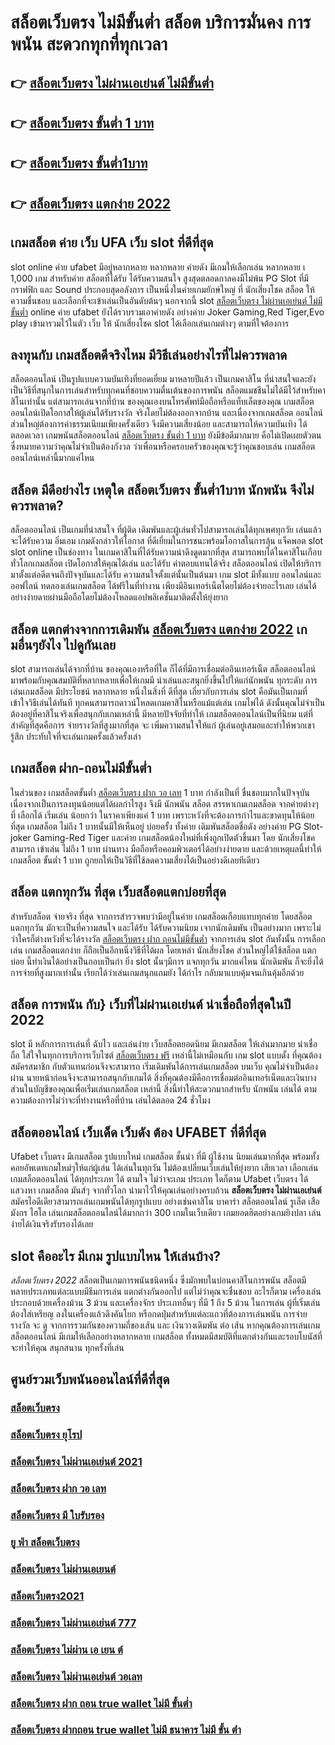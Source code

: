 # สล็อตเว็บตรง ไม่มีขั้นต่ำ สล็อต  บริการมั่นคง การพนัน  สะดวกทุกที่ทุกเวลา

## 👉 [สล็อตเว็บตรง ไม่ผ่านเอเย่นต์ ไม่มีขั้นต่ำ](https://m.gamblerape.com/login?action=login)
## 👉 [สล็อตเว็บตรง ขั้นต่ำ 1 บาท](https://m.gamblerape.com/login?action=register)
## 👉 [สล็อตเว็บตรง ขั้นต่ำ1บาท](https://m.gamblerape.com/login?action=register)
## 👉 [สล็อตเว็บตรง แตกง่าย 2022](https://www.gamblerape.com/)

##   เกมสล็อต ค่าย  เว็บ UFA  เว็บ  slot ที่ดีที่สุด 

 slot online  ค่าย  ufabet  มีอยู่หลากหลาย  หลากหลาย  ค่ายดัง มีเกมให้เลือกเล่น หลากหลาย เ 1,000 เกม สำหรับค่าย สล็อตที่ได้รับ  ได้รับความสนใจ สูงสุดตลอดกาลคงมีไม่พ้น PG Slot ที่มีกราฟฟิก และ Sound ประกอบสุดอลังการ เป็นหนึ่งในค่ายเกมยักษ์ใหญ่ ที่ นักเสี่ยงโชค สล็อต ให้ ความชื่นชอบ และเลือกที่จะเข้าเล่นเป็นอันดับต้นๆ  นอกจากนี้ slot [สล็อตเว็บตรง ไม่ผ่านเอเย่นต์ ไม่มีขั้นต่ำ](https://m.gamblerape.com/login?action=register) online ค่าย ufabet ยังได้รวบรวมเอาค่ายดัง อย่างค่าย Joker Gaming,Red Tiger,Evo play เข้ามารวมไว้ในตัว เว็บ ให้ นักเสี่ยงโชค slot  ได้เลือกเล่นเกมต่างๆ ตามที่ใจต้องการ  

## ลงทุนกับ เกมสล็อตดีจริงไหม มีวิธีเล่นอย่างไรที่ไม่ควรพลาด

 สล็อตออนไลน์ เป็นรูปแบบความบันเทิงที่ยอดเยี่ยม มาหลายปีแล้ว เป็นเกมคาสิโน ที่น่าสนใจและยังเป็นวิธีที่สนุกในการเล่นสำหรับทุกคนที่ชอบความตื่นเต้นของการพนัน สล็อตแมชชีนไม่ได้มีไว้สำหรับคาสิโนเท่านั้น แต่สามารถเล่นจากที่บ้าน ของคุณเองบนโทรศัพท์มือถือหรือแท็บเล็ตของคุณ เกมสล็อตออนไลน์เปิดโอกาสให้ผู้เล่นได้รับรางวัล จริงโดยไม่ต้องออกจากบ้าน และเนื่องจากเกมสล็อต ออนไลน์ส่วนใหญ่ต้องการค่าธรรมเนียมเพียงครั้งเดียว จึงมีความเสี่ยงน้อย และสามารถให้ความบันเทิง  ได้ตลอดเวลา  เกมพนันสล็อตออนไลน์ [สล็อตเว็บตรง ขั้นต่ำ 1 บาท](https://m.gamblerape.com/login?action=register)  ยังมีข้อดีมากมาย คือไม่เปิดเผยตัวตน ซึ่งหมายความว่าคุณไม่จำเป็นต้องกังวล ว่าเพื่อนหรือครอบครัวของคุณจะรู้ว่าคุณชอบเล่น เกมสล็อตออนไลน์เหล่านี้มากแค่ไหน


## สล็อต  มีดีอย่างไร เหตุใด  **สล็อตเว็บตรง ขั้นต่ำ1บาท** นักพนัน จึงไม่ควรพลาด?

 สล็อตออนไลน์ เป็นเกมที่น่าสนใจ ที่ผู้ติด เดิมพันและผู้เล่นทั่วไปสามารถเล่นได้ทุกเพศทุกวัย เล่นแล้วจะได้รับความ อิ่มเอม เกมดังกล่าวให้โอกาส ที่ดีเยี่ยมในการชนะพร้อมโอกาสในการลุ้น แจ็คพอต  slot  slot online เป็นช่องทาง ในเกมคาสิโนที่ได้รับความน่าดึงดูดมากที่สุด สามารถพบได้ในคาสิโนเกือบทั่วโลกเกมสล็อต เปิดโอกาสให้คุณได้เล่น และได้รับ ค่าตอบแทนได้จริง สล็อตออนไลน์  เปิดให้บริการมาตั้งแต่อดีตจนถึงปัจจุบันและได้รับ ความสนใจตั้งแต่นั้นเป็นต้นมา เกม slot มีทั้งแบบ ออนไลน์และออฟไลน์ ทดลองเล่นเกมสล็อต ได้ฟรีในที่ทำงาน เพียงมีอินเทอร์เน็ตโดยไม่ต้องจ่ายอะไรเลย เล่นได้อย่างง่ายดายผ่านมือถือโดยไม่ต้องโหลดแอปพลิเคชั่นมาติดตั้งให้ยุ่งยาก 


## สล็อต แตกต่างจากการเดิมพัน  [สล็อตเว็บตรง แตกง่าย 2022](https://m.gamblerape.com/login?action=login) เกมอื่นๆยังไง ไปดูกันเลย

 slot สามารถเล่นได้จากที่บ้าน ของคุณเองหรือที่ใด ก็ได้ที่มีการเชื่อมต่ออินเทอร์เน็ต  สล็อตออนไลน์  มาพร้อมกับคุณสมบัติที่หลากหลายเพื่อให้เกมมี น่าเล่นและสนุกยิ่งขึ้นไปให้แก่นักพนัน ทุกระดับ การเล่นเกมสล็อต  มีประโยชน์ หลากหลาย หนึ่งในสิ่งที่ ดีที่สุด เกี่ยวกับการเล่น slot คือมันเป็นเกมที่ เข้าใจวิธีเล่นได้ทันที ทุกคนสามารถดาวน์โหลดเกมคาสิโนหรือแม้แต่เล่น เกมไพ่ได้ ดังนั้นคุณไม่จำเป็นต้องอยู่ที่คาสิโนจริงเพื่อสนุกกับเกมเหล่านี้ มีหลายปัจจัยที่ทำให้ เกมสล็อตออนไลน์เป็นที่นิยม แต่ที่สำคัญที่สุดคือการ จ่ายรางวัลที่สูงมากที่สุด จะ เพิ่มความสนใจให้แก่ ผู้เล่นอยู่เสมอและทำให้พวกเขารู้สึก ประทับใจที่จะเล่นเกมครั้งแล้วครั้งเล่า


##  เกมสล็อต ฝาก-ถอนไม่มีขั้นต่ำ 

ในส่วนของ เกมสล็อตขั้นต่ำ [สล็อตเว็บตรง ฝาก วอ เลท](https://www.gamblerape.com/)   1 บาท กำลังเป็นที่ ชื่นชอบมากในปัจจุบัน เนื่องจากเป็นการลงทุนน้อยแต่ได้ผลกำไรสูง จึงมี นักพนัน  สล็อต สรรหาเกมเกมสล็อต จากค่ายต่างๆ ที่ เลือกได้  เริ่มเล่น น้อยกว่า   ในราคาเพียงแค่ 1 บาท เพราะหวังที่จะต้องการกำไรและขาดทุนให้น้อยที่สุด  เกมสล็อต ไม่ถึง  1 บาทนั้นมีให้เห็นอยู่ บ่อยครั้ง  ทั้งค่าย เดิมพันสล็อตชื่อดัง อย่างค่าย PG Slot- joker Gaming-Red Tiger และค่าย เกมสล็อตน้องใหม่ที่เพิ่งถูกเปิดตัวขึ้นมา โดย นักเสี่ยงโชค สามารถ เข้าเล่น ไม่ถึง 1 บาท ผ่านทาง มือถือหรือคอมพิวเตอร์ได้อย่างง่ายดาย และด้วยเหตุผลนี้ทำให้เกมสล็อต ขั้นต่ำ   1 บาท ถูกยกให้เป็นวิธีที่ใช้ลดความเสี่ยงได้เป็นอย่างดีเลยทีเดียว


## สล็อต  แตกทุกวัน ที่สุด เว็บสล็อตแตกบ่อยที่สุด

สำหรับสล็อต  จ่ายจริง ที่สุด จากการสำรวจพบว่ามีอยู่ในค่าย เกมสล็อตเกือบแทบทุกค่าย โดยสล็อต  แตกทุกวัน  มักจะเป็นที่ความสนใจ และได้รับ  ได้รับความนิยม เจากนักเดิมพัน  เป็นอย่างมาก  เพราะไม่ว่าใครก็ต่างหวังที่จะได้รางวัล [สล็อตเว็บตรง ฝาก ถอนไม่มีขั้นต่ำ](https://www.gamblerape.com/)  จากการเล่น slot กันทั้งนั้น การเลือกเล่น เกมสล็อตแตกง่าย  ก็ถือเป็นอีกหนึ่งวิธีที่ได้ผล โดยเหล่า นักเสี่ยงโชค ส่วนใหญ่ได้ใช้สล็อต  แตกบ่อย นี้ทำเงินได้อย่างเป็นกอบเป็นกำ ยิ่ง slot นั้นๆมีการ แจกทุกวัน มากแค่ไหน นักเดิมพัน  ก็จะยิ่งได้ การจ่ายที่สูงมากเท่านั้น เรียกได้ว่าเล่นเกมสนุกแถมยัง ได้กำไร  กลับมาแบบคุ้มจนเกินคุ้มอีกด้วย


##  สล็อต การพนัน กับ} เว็บที่ไม่ผ่านเอเย่นต์ น่าเชื่อถือที่สุดในปี 2022 

 slot  มี หลักการการเล่นที่ ฉับไว  และเล่นง่าย  เว็บสล็อตยอดนิยม มีเกมสล็อต ให้เล่นมากมาย น่าเชื่อถือ ใส่ใจในทุกการบริการเว็บไซต์ [สล็อตเว็บตรง ฟรี](https://m.gamblerape.com/login?action=login) เหล่านี้ไม่เหมือนกับ เกม slot แบบดั้ง ที่คุณต้อง สมัครสมาชิก กับตัวแทนก่อนจึงจะสามารถ เริ่มเดิมพันได้การเล่นเกมสล็อต บนเว็บ คุณไม่จำเป็นต้องผ่าน นายหน้าก่อนจึงจะสามารถสนุกกับเกมได้ สิ่งที่คุณต้องมีคือการเชื่อมต่ออินเทอร์เน็ตและเงินบางส่วนในบัญชีของคุณเพื่อเริ่มเล่นเกมสล็อต เหล่านี้ สิ่งนี้ทำให้สะดวกมากสำหรับ นักพนัน เล่นได้ ตามความต้องการไม่ว่าจะที่ทำงานหรือที่บ้าน เล่นได้ตลอด 24 ชั่วโมง

##  สล็อตออนไลน์  เว็บเด็ด เว็บดัง ต้อง  UFABET ที่ดีที่สุด

Ufabet เว็บตรง มีเกมสล็อต รูปแบบใหม่ เกมสล็อต ชั้นนำ ที่มี ผู้ใช้งาน นิยมเล่นมากที่สุด  พร้อมทั้งคอยอัพเดทเกมใหม่ๆให้แก่ผู้เล่น ได้เล่นในทุกวัน   ไม่ต้องเปลี่ยนเว็บเล่นให้ยุ่งยาก เสียเวลา เลือกเล่นเกมสล็อตออนไลน์ ได้ทุกประเภท ได้ ตามใจ  ไม่ว่าจะเกม ประเภท ใดก็ตาม Ufabet เว็บตรง ได้ แสวงหา เกมสล็อต มันส์ๆ จากทั่วโลก  นำมาไว้ให้คุณเล่นอย่างครบถ้วน  **สล็อตเว็บตรง ไม่ผ่านเอเย่นต์** สมัครไอดีเดียวสามารถเล่นเกมพนันได้ทุกรูปแบบ  อย่างเช่นคาสิโน บาคาร่า  สล็อตออนไลน์  รูเล็ต เสือมังกร ไฮโล เล่นเกมสล็อตออนไลน์ได้มากกว่า 300 เกมในเว็บเดียว เกมยอดฮิตอย่างเกมยิงปลา เล่นง่ายได้เงินจริงรับรองได้เลย


##  slot  คืออะไร มีเกม รูปแบบไหน ให้เล่นบ้าง?

 *สล็อตเว็บตรง 2022* สล็อตเป็นเกมการพนันชนิดหนึ่ง ซึ่งมักพบในบ่อนคาสิโนการพนัน สล็อตมี หลายประเภทแต่ละแบบมีธีมการเล่น   แตกต่างกันออกไป แต่ไม่ว่าคุณจะชื่นชอบ อะไรก็ตาม เครื่องเล่นประกอบด้วยเครื่องม้วน 3 ม้วน และเครื่องจักร ประเภทอื่นๆ  ที่มี 1 ถึง 5 ม้วน ในการเล่น ผู้ที่เริ่มเล่น ต้องใส่เหรียญ ลงในเครื่องแล้วดึงคันโยก หรือกดปุ่มสำหรับแต่ละแถวที่ต้องการเล่นพนัน  การจ่ายรางวัล จะ ดู จากการรวมกันของความถี่ของเส้น และ เงินวางเดิมพัน ต่อ เส้น หากคุณต้องการเล่นเกม สล็อตออนไลน์ มีเกมให้เลือกอย่างหลากหลาย เกมสล็อต ทั้งหมดมีสมบัติที่แตกต่างกันและรอบโบนัสที่จะทำให้คุณ สนุกสนาน ทุกครั้งที่เล่น


## ศูนย์รวมเว็บพนันออนไลน์ที่ดีที่สุด

### [สล็อตเว็บตรง](https://atom.io/themes/สมัครเว็บตรง%20สล็อตxo%20888%20สล็อตออนไลน์%20PGSLOT%20สล็อตแตกง่าย%20สล็อตpg)
### [สล็อตเว็บตรง ยุโรป](https://atom.io/themes/สมัครเว็บตรง%20สล็อต%20mgm99%20เว็บสล็อตออนไลน์ใหม่มาแรง%20เกมส์สล็อตออนไลน์%20สล็อตแตกง่าย%20สล็อตpg)
### [สล็อตเว็บตรง ไม่ผ่านเอเย่นต์ 2021](https://atom.io/themes/สมัครเว็บตรง%20สล็อต%2066%20สล็อตออนไลน์%20PGSLOT%20สล็อตแตกง่าย%20สล็อตpg%202022)
### [สล็อตเว็บตรง ฝาก วอ เลท](https://atom.io/themes/สมัครเว็บตรง%20สล็อต%20ฝาก%2010%20รับ%20100%20ทำยอด%20200%20เว็บสล็อตออนไลน์ใหม่มาแรง%20เกมส์สล็อตออนไลน์%20สล็อตแตกง่าย%20สล็อตpg)
### [สล็อตเว็บตรง มี ใบรับรอง](https://atom.io/themes/สมัครเว็บตรง%20สล็อต%20เว็บตรงไม่ผ่านเอเย่นต์%20วอ%20เลท%20เว็บสล็อตออนไลน์ใหม่มาแรง%20แจกเครดิตฟรี%20สล็อตแตกง่าย%20สล็อตpg)
### [ยู ฟ่า สล็อตเว็บตรง](https://atom.io/themes/สมัครเว็บตรง%20member%20login%20สล็อต%20เว็บสล็อตออนไลน์ใหม่มาแรง%20แจกเครดิตฟรี%20สล็อตแตกง่าย%20สล็อตpg)
### [สล็อตเว็บตรง ไม่ผ่านเอเยนต์](https://atom.io/themes/สมัครเว็บตรง%20สล็อต%20pg%20PGSlot%20JokerSlot%20เครดิดฟรี)
### [สล็อตเว็บตรง2021](https://atom.io/themes/สมัครเว็บตรง%20เว็บ%20สล็อต%20แตก%20ง่าย%202021%20ฝาก%20ถอน%20ไม่มี%20ขั้น%20ต่ํา%20เว็บสล็อตออนไลน์ใหม่มาแรง%20เกมส์สล็อตออนไลน์%20สล็อตแตกง่าย%20สล็อตpg)
### [สล็อตเว็บตรง ไม่ผ่านเอเย่นต์ 777](https://atom.io/themes/สมัครเว็บตรง%20สล็อตpgทดลองเล่น%20เว็บสล็อตออนไลน์ใหม่มาแรง%20เกมส์สล็อตออนไลน์%20สล็อตแตกง่าย%20สล็อตpg)
### [สล็อตเว็บตรง ไม่ผ่าน เอ เยน ต์](https://atom.io/themes/สมัครเว็บตรง%20สล็อต%20ทดลองเล่นฟรี%20ถอนได้%20เว็บสล็อตออนไลน์%20PGSLOT%20สล็อตแตกง่าย%20สล็อตpg)
### [สล็อตเว็บตรง ไม่ผ่านเอเย่นต์ วอเลท](https://atom.io/themes/สมัครเว็บตรง%20สล็อต%20เติม%20true%20wallet%20ฝาก-ถอน%20ไม่มี%20ขั้น%20ต่ํา%202021%20SLOTXO%20เว็บพนันสล็อตออนไลน์อันดับ%201)
### [สล็อตเว็บตรง ฝาก ถอน true wallet ไม่มี ขั้นต่ำ](https://atom.io/themes/สมัครเว็บตรง%20666สล็อต%20PG%20Slot%20เว็บพนันสล็อตออนไลน์อันดับ%201)
### [สล็อตเว็บตรง ฝากถอน true wallet ไม่มี ธนาคาร ไม่มี ขั้น ต่ํา](https://atom.io/themes/สมัครเว็บตรง%20สล็อต%20เติม%20true%20wallet%20ฝาก-ถอน%20ไม่มี%20ขั้น%20ต่ํา%202020%20SLOTXO%20เว็บพนันสล็อตออนไลน์อันดับ%201)